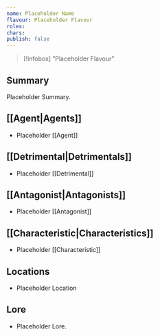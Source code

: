```yaml
---
name: Placeholder Name
flavour: Placeholder Flavour
roles:
chars:
publish: false
---
```

> [!infobox]
> “Placeholder Flavour”

## Summary
Placeholder Summary.

## [[Agent|Agents]]
- Placeholder [[Agent]]

## [[Detrimental|Detrimentals]]
- Placeholder [[Detrimental]]

## [[Antagonist|Antagonists]]
- Placeholder [[Antagonist]]

## [[Characteristic|Characteristics]]
- Placeholder [[Characteristic]]

## Locations
- Placeholder Location

## Lore
- Placeholder Lore.